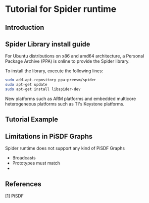 # Tutorial for Spider runtime

## Introduction

## Spider Library install guide

For Ubuntu distributions on x86 and amd64 architecture, a Personal Package Archive (PPA) is online to provide the Spider library.

To install the library, execute the following lines:
```sh
sudo add-apt-repository ppa:preesm/spider
sudo apt-get update
sudo apt-get install libspider-dev
```
New platforms such as ARM platforms and embedded multicore heterogeneous platforms such as TI's Keystone platforms.

## Tutorial Example

## Limitations in PiSDF Graphs

Spider runtime does not support any kind of PiSDF Graphs

* Broadcasts
* Prototypes must match
*  

## References

[1] PiSDF
